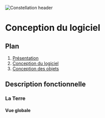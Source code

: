 ![Constellation header](https://github.com/Monierv/OCS/blob/master/Documentation/resources/img/constellation_header.jpg)
# Conception du logiciel
## Plan

1. [Présentation](https://github.com/Monierv/OCS/blob/master/README.md)
2. [Conception du logiciel](https://github.com/Monierv/OCS/blob/master/Documentation/SOFTWARE.md)
3. [Conception des objets](https://github.com/Monierv/OCS/blob/master/Documentation/MATERIAL.md)

## Description fonctionnelle
### La Terre
#### Vue globale


